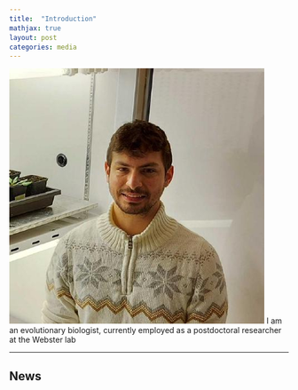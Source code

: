 ```yaml
---
title:  "Introduction"
mathjax: true
layout: post
categories: media
---
```


![Sweet](/44607500.jpeg/)
I am an evolutionary biologist, currently employed as a postdoctoral researcher at the Webster lab






------------------------------------------------------------------------------------------------------

## News
